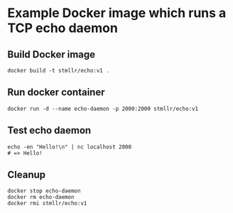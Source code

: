 # Example Docker image which runs a TCP echo daemon

## Build Docker image

```
docker build -t stmllr/echo:v1 .
```

## Run docker container

```
docker run -d --name echo-daemon -p 2000:2000 stmllr/echo:v1
```

## Test echo daemon

```
echo -en "Hello!\n" | nc localhost 2000
# => Hello!
```

## Cleanup

```
docker stop echo-daemon
docker rm echo-daemon
docker rmi stmllr/echo:v1
```

